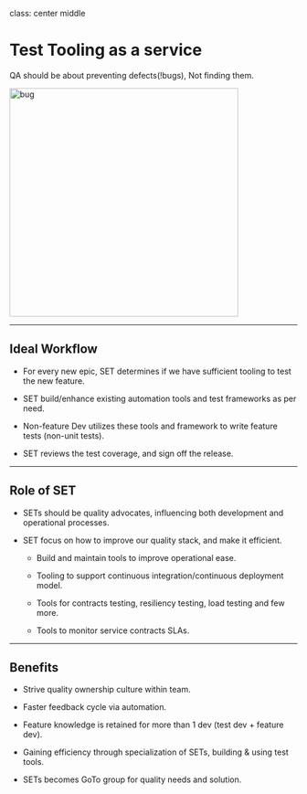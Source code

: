 class: center middle
# Test Tooling as a service

QA should be about preventing defects(!bugs), Not finding them.

<img src="https://user-images.githubusercontent.com/784788/28721661-1ca15994-737f-11e7-88b2-ca2d47c1ac4b.png" alt="bug" style="width: 400px;"/>



---
## Ideal Workflow
- For every new epic, SET determines if we have sufficient tooling to test the new feature.

- SET build/enhance existing automation tools and test frameworks as per need.

- Non-feature Dev utilizes these tools and framework to write feature tests (non-unit tests).

- SET reviews the test coverage, and sign off the release.

---
## Role of SET
- SETs should be quality advocates, influencing both development and operational processes.

- SET focus on how to improve our quality stack, and make it efficient.

    - Build and maintain tools to improve operational ease.

    - Tooling to support continuous integration/continuous deployment model.

    - Tools for contracts testing, resiliency testing, load testing and few more.

    - Tools to monitor service contracts SLAs.

---
## Benefits
- Strive quality ownership culture within team.

- Faster feedback cycle via automation.

- Feature knowledge is retained for more than 1 dev (test dev + feature dev).

- Gaining efficiency through specialization of SETs, building & using test tools.

- SETs becomes GoTo group for quality needs and solution.
